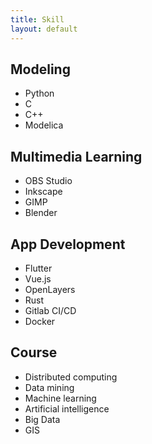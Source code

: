 ```yaml
---
title: Skill
layout: default
---
```


## Modeling
- Python
- C
- C++
- Modelica

## Multimedia Learning
- OBS Studio
- Inkscape
- GIMP
- Blender

## App Development
- Flutter
- Vue.js
- OpenLayers
- Rust
- Gitlab CI/CD
- Docker

## Course
- Distributed computing
- Data mining
- Machine learning
- Artificial intelligence
- Big Data
- GIS
